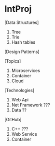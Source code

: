# IntProj

[Data Structures]
  1. Tree
  2. Trie
  3. Hash tables

[Design Patterns]


[Topics]
  1. Microservices
  2. Container
  3. Cloud

[Technologies]
  1. Web Api
  2. Net Framework ???
  3. Data ??

[GitHub]
  1. C++ ???
  2. Web Service
  3. Container
